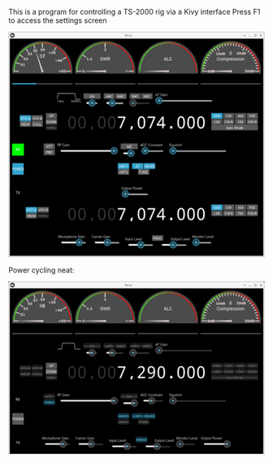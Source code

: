 This is a program for controlling a TS-2000 rig via a Kivy interface
Press F1 to access the settings screen

![Screenshot of neat](images/screenshot.png)

Power cycling neat:

![GIF of power cycling](images/NeatPower.gif)
